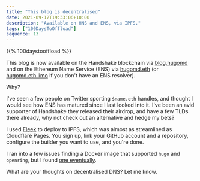 ```yaml
---
title: "This blog is decentralised"
date: 2021-09-12T19:33:06+10:00
description: "Available on HNS and ENS, via IPFS."
tags: ["100DaysToOffload"]
sequence: 13
---
```


{{% 100daystooffload %}}

This blog is now available on the Handshake blockchain via [blog.hugomd](http://blog.hugo.md) and on the Ethereum Name Service (ENS) via [hugomd.eth](http://hugomd.eth) (or [hugomd.eth.limo](https://hugomd.eth.limo) if you don't have an ENS resolver).

Why? 

I've seen a few people on Twitter sporting `$name.eth` handles, and thought I would see how ENS has matured since I last looked into it. I've been an avid supporter of Handshake they released their airdrop, and have a few TLDs there already, why not check out an alternative and hedge my bets?

I used [Fleek](https://fleek.co/) to deploy to IPFS, which was almost as streamlined as Cloudflare Pages. You sign up, link your GitHub account and a repository, configure the builder you want to use, and you're done.

I ran into a few issues finding a Docker image that supported `hugo` and `openring`, but I found [one eventually](https://github.com/klakegg/docker-hugo).

What are your thoughts on decentralised DNS? Let me know.
